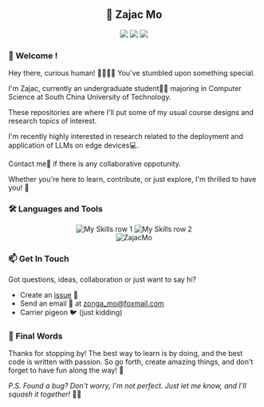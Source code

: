 <div align="center"><h2> 👋 Zajac Mo</h2></div>
<div align="center">
    <a href="https://github.com/ZajacMo"><img src="https://visitor-badge.laobi.icu/badge?page_id=https://github.com/ZajacMo" align="bottom"/></a>
    <a href="https://github.com/ZajacMo"><img src="https://img.shields.io/badge/dynamic/json?url=https%3A%2F%2Fapi.swo.moe%2Fstats%2Fgithub%2FZajacMo&query=count&color=181717&label=GitHub&labelColor=282c34&logo=github&suffix=+follows&cacheSeconds=3600" align="bottom"/></a>
    <a href="https://github.com/ZajacMo"><img src="https://img.shields.io/github/stars/ZajacMo?style=flat-square&label=Stars&logo=github" align="bottom"/></a>
</div>

<h3> 🚀 Welcome ! </h3>

Hey there, curious human! 👨‍💻👩‍💻 You've stumbled upon something special. 

I'm Zajac, currently an undergraduate student👨‍🎓 majoring in Computer Science at South China University of Technology.

These repositories are where I'll put some of my usual course designs and research topics of interest. 

I'm recently highly interested in research related to the deployment and application of LLMs on edge devices💻. 

Contact me📮 if there is any collaborative oppotunity.

Whether you're here to learn, contribute, or just explore, I'm thrilled to have you! 🎉

<h3> 🛠️ Languages and Tools </h3>
<div align="center">
    <img src="https://skillicons.dev/icons?i=vue,anaconda,c,cpp,html,css,js,git,github,matlab" alt="My Skills row 1">
    <img src="https://skillicons.dev/icons?i=py,tensorflow,mysql,qt,java,latex,nodejs,sklearn,linux,postman" alt="My Skills row 2">
</div>

<div align="center">
    <img align="center" src="https://github-readme-stats.vercel.app/api/top-langs?username=ZajacMo&show_icons=true&locale=en&layout=compact&theme=merko" alt="ZajacMo" />
</div>


<h3> 📫 Get In Touch </h3>

Got questions, ideas, collaboration or just want to say hi?

- Create an [issue](https://github.com/ZajacMo/Zajac_Mo/issues) 📝
- Send an email 📧 at zonga_mo@foxmail.com
- Carrier pigeon 🐦 (just kidding)

<h3> 🎉 Final Words </h3>

Thanks for stopping by! The best way to learn is by doing, and the best code is written with passion. So go forth, create amazing things, and don't forget to have fun along the way! 🚀

*P.S. Found a bug? Don't worry, I'm not perfect. Just let me know, and I'll squash it together!* 🐛🔨